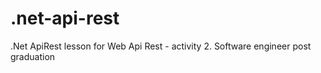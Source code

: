 # .net-api-rest
.Net ApiRest lesson for Web Api Rest - activity 2. Software engineer post graduation
